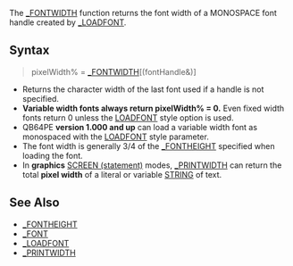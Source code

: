 The [_FONTWIDTH](_FONTWIDTH) function returns the font width of a MONOSPACE font handle created by [_LOADFONT](_LOADFONT).

## Syntax

> pixelWidth% = [_FONTWIDTH](_FONTWIDTH)[(fontHandle&)]

* Returns the character width of the last font used if a handle is not specified.
* **Variable width fonts always return pixelWidth% = 0.** Even fixed width fonts return 0 unless the [LOADFONT](LOADFONT) style option is used.
* QB64PE **version 1.000 and up** can load a variable width font as monospaced with the [LOADFONT](LOADFONT) style parameter.
* The font width is generally 3/4 of the [_FONTHEIGHT](_FONTHEIGHT) specified when loading the font.
* In **graphics** [SCREEN (statement)](SCREEN-(statement)) modes, [_PRINTWIDTH](_PRINTWIDTH) can return the total **pixel width** of a literal or variable [STRING](STRING) of text.

## See Also

* [_FONTHEIGHT](_FONTHEIGHT)
* [_FONT](_FONT)
* [_LOADFONT](_LOADFONT)
* [_PRINTWIDTH](_PRINTWIDTH)
